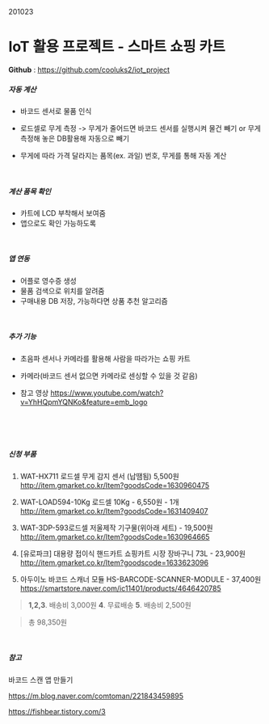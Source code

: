 201023



# IoT 활용 프로젝트 - 스마트 쇼핑 카트

**Github** : https://github.com/cooluks2/iot_project

##### 자동 계산

- 바코드 센서로 물품 인식
- 로드셀로 무게 측정 -> 무게가 줄어드면 바코드 센서를 실행시켜 물건 빼기 or 무게 측정해 놓은 DB활용해 자동으로 빼기

- 무게에 따라 가격 달라지는 품목(ex. 과일) 번호, 무게를 통해 자동 계산

<br>

##### 계산 품목 확인

- 카트에 LCD 부착해서 보여줌
- 앱으로도 확인 가능하도록

<br>

##### 앱 연동

- 어플로 영수증 생성
- 물품 검색으로 위치를 알려줌
- 구매내용 DB 저장, 가능하다면 상품 추천 알고리즘

<br>

##### 추가 기능

- 초음파 센서나 카메라를 활용해 사람을 따라가는 쇼핑 카트

- 카메라(바코드 센서 없으면 카메라로 센싱할 수 있을 것 같음)

- 참고 영상
  https://www.youtube.com/watch?v=YhHQpmYQNKo&feature=emb_logo


<br>

<br>

<br>

##### 신청 부품

1. WAT-HX711 로드셀 무게 감지 센서 (납땜됨) 5,500원
http://item.gmarket.co.kr/Item?goodsCode=1630960475

2. WAT-LOAD594-10Kg 로드셀 10Kg - 6,550원 - 1개
http://item.gmarket.co.kr/Item?goodsCode=1631409407

3. WAT-3DP-593로드셀 저울제작 기구물(위아래 세트) - 19,500원
http://item.gmarket.co.kr/Item?goodsCode=1630964665

4. [유로파크] 대용량 접이식 핸드카트 쇼핑카트 시장 장바구니 73L - 23,900원
http://item.gmarket.co.kr/Item?goodscode=1633623096

5. 아두이노 바코드 스캐너 모듈 HS-BARCODE-SCANNER-MODULE - 37,400원
https://smartstore.naver.com/ic11401/products/4646420785

>   **1,2,3**. 배송비 3,000원 **4**. 무료배송 **5**. 배송비 2,500원

>   총 98,350원

<br>

##### 참고

바코드 스캔 앱 만들기

https://m.blog.naver.com/comtoman/221843459895

https://fishbear.tistory.com/3